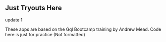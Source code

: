 ## Just Tryouts Here

update 1

These apps are based on the Gql Bootcamp training by Andrew Mead. 
Code here is just for practice (Not formatted)
